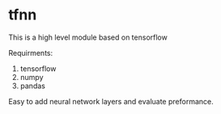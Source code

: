 # tfnn

This is a high level module based on tensorflow

Requirments:
1. tensorflow
2. numpy
3. pandas

Easy to add neural network layers and evaluate preformance.
